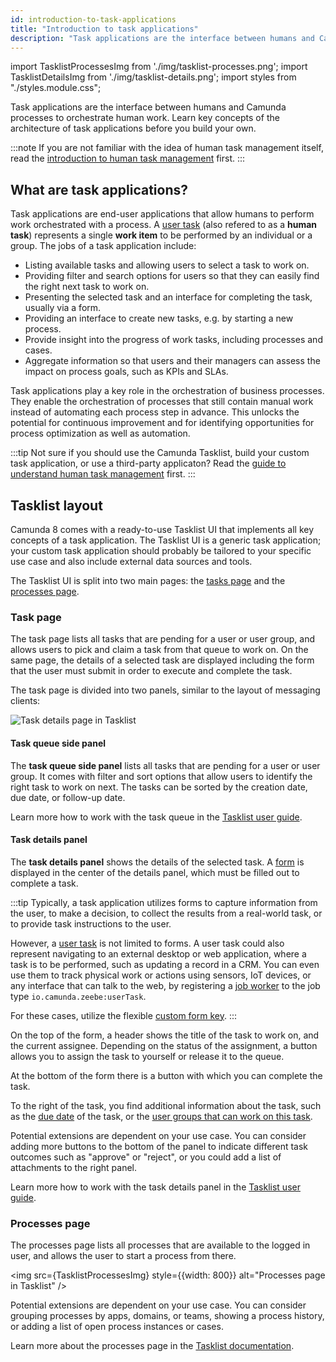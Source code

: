 ```yaml
---
id: introduction-to-task-applications
title: "Introduction to task applications"
description: "Task applications are the interface between humans and Camunda processes to orchestrate human work."
---
```


import TasklistProcessesImg from './img/tasklist-processes.png';
import TasklistDetailsImg from './img/tasklist-details.png';
import styles from "./styles.module.css";

Task applications are the interface between humans and Camunda processes to orchestrate human work. Learn key concepts of the architecture of task applications before you build your own.

:::note
If you are not familiar with the idea of human task management itself, read the [introduction to human task management](/components/best-practices/architecture/understanding-human-tasks-management.md) first. 
:::

## What are task applications?

Task applications are end-user applications that allow humans to perform work orchestrated with a process. A [user task](/components/modeler/bpmn/user-tasks/user-tasks.md/#user-task-forms) (also refered to as a **human task**) represents a single **work item** to be performed by an individual or a group. The jobs of a task application include:

* Listing available tasks and allowing users to select a task to work on.
* Providing filter and search options for users so that they can easily find the right next task to work on.
* Presenting the selected task and an interface for completing the task, usually via a form.
* Providing an interface to create new tasks, e.g. by starting a new process.
* Provide insight into the progress of work tasks, including processes and cases.
* Aggregate information so that users and their managers can assess the impact on process goals, such as KPIs and SLAs.

Task applications play a key role in the orchestration of business processes. They enable the orchestration of processes that still contain manual work instead of automating each process step in advance. This unlocks the potential for continuous improvement and for identifying opportunities for process optimization as well as automation.

:::tip
Not sure if you should use the Camunda Tasklist, build your custom task application, or use a third-party applicaton? Read the [guide to understand human task management](/components/best-practices/architecture/understanding-human-tasks-management.md#deciding-about-your-task-list-frontend) first. 
:::

## Tasklist layout

Camunda 8 comes with a ready-to-use Tasklist UI that implements all key concepts of a task application. The Tasklist UI is a generic task application; your custom task application should probably be tailored to your specific use case and also include external data sources and tools.

The Tasklist UI is split into two main pages: the [tasks page](#task-page) and the [processes page](#processes-page).

### Task page

The task page lists all tasks that are pending for a user or user group, and allows users to pick and claim a task from that queue to work on. On the same page, the details of a selected task are displayed including the form that the user must submit in order to execute and complete the task.

The task page is divided into two panels, similar to the layout of messaging clients:

<img src={TasklistDetailsImg} className={styles.noShadow} alt="Task details page in Tasklist" />

#### Task queue side panel

The **task queue side panel** lists all tasks that are pending for a user or user group. It comes with filter and sort options that allow users to identify the right task to work on next. The tasks can be sorted by the creation date, due date, or follow-up date.

Learn more how to work with the task queue in the [Tasklist user guide](/components/tasklist/userguide/using-tasklist.md).

#### Task details panel

The **task details panel** shows the details of the selected task. A [form](/guides/utilizing-forms.md) is displayed in the center of the details panel, which must be filled out to complete a task.

:::tip
Typically, a task application utilizes forms to capture information from the user, to make a decision, to collect the results from a real-world task, or to provide task instructions to the user.

However, a [user task](/components/modeler/bpmn/user-tasks/user-tasks.md/#user-task-forms) is not limited to forms. A user task could also represent navigating to an external desktop or web application, where a task is to be performed, such as updating a record in a CRM. You can even use them to track physical work or actions using sensors, IoT devices, or any interface that can talk to the web, by registering a [job worker](/components/concepts/job-workers.md) to the job type `io.camunda.zeebe:userTask`. 

For these cases, utilize the flexible [custom form key](/components/modeler/web-modeler/advanced-modeling/form-linking.md/#custom-form-key).
:::

On the top of the form, a header shows the title of the task to work on, and the current assignee. Depending on the status of the assignment, a button allows you to assign the task to yourself or release it to the queue.

At the bottom of the form there is a button with which you can complete the task.

To the right of the task, you find additional information about the task, such as the [due date](/components/modeler/bpmn/user-tasks/user-tasks.md#scheduling) of the task, or the [user groups that can work on this task](/self-managed/concepts/access-control/user-task-access-restrictions.md).

Potential extensions are dependent on your use case. You can consider adding more buttons to the bottom of the panel to indicate different task outcomes such as "approve" or "reject", or you could add a list of attachments to the right panel. 

Learn more how to work with the task details panel in the [Tasklist user guide](/components/tasklist/userguide/using-tasklist.md).

### Processes page

The processes page lists all processes that are available to the logged in user, and allows the user to start a process from there.

<img src={TasklistProcessesImg} style={{width: 800}} alt="Processes page in Tasklist" />

Potential extensions are dependent on your use case. You can consider grouping processes by apps, domains, or teams, showing a process history, or adding a list of open process instances or cases. 

Learn more about the processes page in the [Tasklist documentation](/components/tasklist/userguide/starting-processes.md).

<!--
## Forms and external applications
-->

<!-- 
## Task queues
-->

<!--
## Additional elements

### Cases

### Attachments

### Comments
-->

<!-- 
TODO Section to be added once pages are available

## Next steps

You learned the basic concepts of a task application. Your possible next steps are:

* Learn how to utilize Camunda 8 APIs to query and execute tasks in your task application, and to enrich it with process execution data. 
* Learn how to embed or customize Camunda Forms to render unique, tailored forms that can be designed by business users.
* Run through a comprehensive guide on how to build your own task application.
* Run throuh a guide on how to integrate with low-code tools to design your task application.
-->
